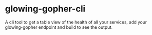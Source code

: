 # glowing-gopher-cli

A cli tool to get a table view of the health of all your services, add your glowing-gopher endpoint and build to see the output.
